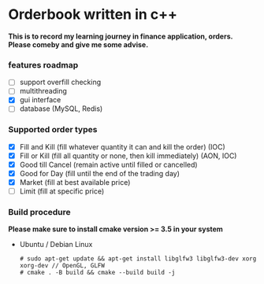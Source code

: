 # Orderbook written in c++

**This is to record my learning journey in finance application, orders. Please comeby and give me some advise.**

### features roadmap

- [ ] support overfill checking
- [ ] multithreading
- [x] gui interface
- [ ] database (MySQL, Redis)

### Supported order types

- [x] Fill and Kill (fill whatever quantity it can and kill the order) (IOC)
- [x] Fill or Kill (fill all quantity or none, then kill immediately) (AON, IOC)
- [x] Good till Cancel (remain active until filled or cancelled)
- [x] Good for Day (fill until the end of the trading day)
- [x] Market (fill at best available price)
- [ ] Limit (fill at specific price)

### Build procedure

**Please make sure to install cmake version >= 3.5 in your system**

- Ubuntu / Debian Linux

  ```
  # sudo apt-get update && apt-get install libglfw3 libglfw3-dev xorg xorg-dev // OpenGL, GLFW
  # cmake . -B build && cmake --build build -j
  ```
